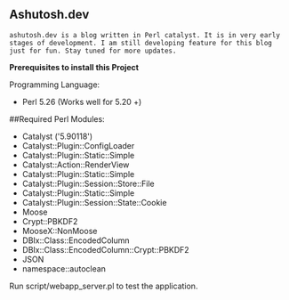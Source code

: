 ## Ashutosh.dev

    ashutosh.dev is a blog written in Perl catalyst. It is in very early stages of development. I am still developing feature for this blog just for fun. Stay tuned for more updates.

**Prerequisites to install this Project**

Programming Language:
- Perl 5.26 (Works well for 5.20 +)


##Required Perl Modules:

- Catalyst ('5.90118')
- Catalyst::Plugin::ConfigLoader
- Catalyst::Plugin::Static::Simple
- Catalyst::Action::RenderView
- Catalyst::Plugin::Static::Simple
- Catalyst::Plugin::Session::Store::File
- Catalyst::Plugin::Static::Simple
- Catalyst::Plugin::Session::State::Cookie
- Moose
- Crypt::PBKDF2
- MooseX::NonMoose
- DBIx::Class::EncodedColumn
- DBIx::Class::EncodedColumn::Crypt::PBKDF2
- JSON
- namespace::autoclean


Run script/webapp_server.pl to test the application.
